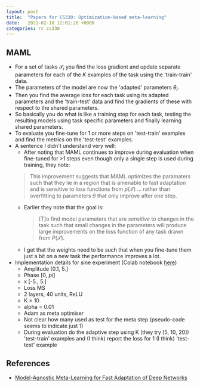 ```yaml
---
layout: post
title:  "Papers for CS330: Optimization-based meta-learning"
date:   2021-02-18 12:01:20 +0000
categories: rc cs330
---
```


## MAML
- For a set of tasks $\mathcal{T}_i$ you find the loss gradient and update separate parameters for each of the $K$ examples of the task using the 'train-train' data.
- The parameters of the model are now the 'adapted' parameters $\theta_i$.
- Then you find the average loss for each task using its adapted parameters and the 'train-test' data and find the gradients of these with respect to the shared parameters.
- So basically you do what is like a training step for each task, testing the resulting models using task specific parameters and finally learning shared parameters.
- To evaluate you fine-tune for 1 or more steps on 'test-train' examples and find the metrics on the 'test-test' examples.
- A sentence I didn't understand very well:
    - After noting that MAML continues to improve during evaluation when fine-tuned for >1 steps even though only a single step is used during training, they note:
    > This improvement suggests that MAML optimizes the paramaters such that they lie in a region that is amenable to fast adaptation and is sensitive to loss functions from $p(\mathcal{T})$ ... rather than overfitting to parameters $\theta$ that only improve after one step.
    - Earlier they note that the goal is:
        > [T]o find model parameters that are *sensitive* to changes in the task such that small changes in the parameters will produce large improvements on the loss function of any task drawn from $P(\mathcal{T})$. 
    - I get that the weights need to be such that when you fine-tune them just a bit on a new task the performance improves a lot. 
- Implementation details for sine experiment (Colab notebook [here](https://colab.research.google.com/drive/1K3P1l-MNA-8pJ5RZbdgYbwRBszqT-cfk?usp=sharing))
    - Amplitude [0.1, 5.]
    - Phase [0, $pi$]
    - x [-5., 5.]
    - Loss MS
    - 2 layers, 40 units, ReLU
    - K = 10
    - alpha = 0.01
    - Adam as meta optimiser   
    - Not clear how many used as test for the meta step (pseudo-code seems to indicate just 1)
    - During evaluation do the adaptive step using K (they try [5, 10, 20]) 'test-train' examples and (I think) report the loss for 1 (I think) 'test-test' example


## References
- [Model-Agnostic Meta-Learning for Fast Adaptation of Deep Networks](https://arxiv.org/abs/1703.03400v3)
